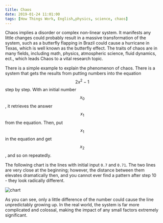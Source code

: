 ```yaml
---
title: Chaos
date: 2019-01-24 11:01:00
tags: [How Things Work, English,physics, science, chaos]
---
```


Chaos implies a disorder or complex non-linear system. It manifests any little changes could probably result in a massive transformation of the system, such as a butterfly flapping in Brazil could cause a hurricane in Texas, which is well known as the butterfly effect. The traits of chaos are in many fields, including math, physics, atmospheric science, fluid dynamics, ect., which leads Chaos to a vital research topic.
<!-- more --> 

There is a simple example to explain the phenomenon of chaos. There is a system that gets the results from putting numbers into the equation $$2 x^2 - 1$$ step by step. With an initial number $$x_0$$, it retrieves the answer $$x_1$$ from the equation. Then, put $$x_1$$ in the equation and get $$x_2$$, and so on repeatedly.

The following chart is the lines with initial input `0.7` and `0.71`. The two lines are very close at the beginning; however, the distance between them elevates dramatically then, and you cannot ever find a pattern after step 10 - they look radically different.

![chart](https://user-images.githubusercontent.com/18013815/51618379-2be58500-1f69-11e9-8537-143fdb8be785.png)

As you can see, only a little difference of the number could cause the line unpredictably growing up. In the real world, the system is far more complicated and colossal, making the impact of any small factors extremely significant.
